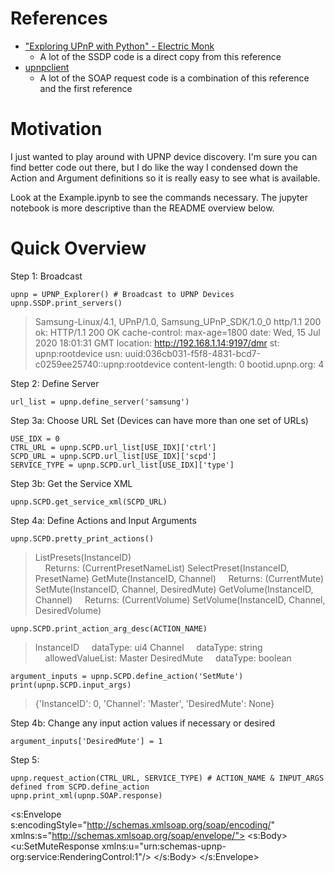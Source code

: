 # References
- ["Exploring UPnP with Python" - Electric Monk](https://www.electricmonk.nl/log/2016/07/05/exploring-upnp-with-python/)
  - A lot of the SSDP code is a direct copy from this reference
- [upnpclient](https://github.com/flyte/upnpclient/blob/develop/upnpclient/soap.py)
  - A lot of the SOAP request code is a combination of this reference and the first reference
  
# Motivation
I just wanted to play around with UPNP device discovery. I'm sure you can find better code out there, but I do like the way I condensed down the Action and Argument definitions so it is really easy to see what is available.

Look at the Example.ipynb to see the commands necessary. The jupyter notebook is more descriptive than the README overview below.

# Quick Overview
Step 1: Broadcast
```
upnp = UPNP_Explorer() # Broadcast to UPNP Devices
upnp.SSDP.print_servers()
```
>Samsung-Linux/4.1, UPnP/1.0, Samsung_UPnP_SDK/1.0_0
http/1.1 200 ok: HTTP/1.1 200 OK
cache-control: max-age=1800
date: Wed, 15 Jul 2020 18:01:31 GMT
location: http://192.168.1.14:9197/dmr
st: upnp:rootdevice
usn: uuid:036cb031-f5f8-4831-bcd7-c0259ee25740::upnp:rootdevice
content-length: 0
bootid.upnp.org: 4
	
Step 2: Define Server
```
url_list = upnp.define_server('samsung')
```
		
Step 3a: Choose URL Set (Devices can have more than one set of URLs)
```
USE_IDX = 0
CTRL_URL = upnp.SCPD.url_list[USE_IDX]['ctrl']
SCPD_URL = upnp.SCPD.url_list[USE_IDX]['scpd']
SERVICE_TYPE = upnp.SCPD.url_list[USE_IDX]['type']
```
Step 3b: Get the Service XML
```
upnp.SCPD.get_service_xml(SCPD_URL)
```
Step 4a: Define Actions and Input Arguments
```
upnp.SCPD.pretty_print_actions()
```
>    ListPresets(InstanceID)   
&nbsp;&nbsp;&nbsp;&nbsp;Returns: (CurrentPresetNameList)
SelectPreset(InstanceID, PresetName)
GetMute(InstanceID, Channel)
&nbsp;&nbsp;&nbsp;&nbsp;Returns: (CurrentMute)
SetMute(InstanceID, Channel, DesiredMute)
GetVolume(InstanceID, Channel)
&nbsp;&nbsp;&nbsp;&nbsp;Returns: (CurrentVolume)
    SetVolume(InstanceID, Channel, DesiredVolume)
```
upnp.SCPD.print_action_arg_desc(ACTION_NAME)
```
>InstanceID
&nbsp;&nbsp;&nbsp;&nbsp;dataType: ui4
Channel
&nbsp;&nbsp;&nbsp;&nbsp;dataType: string
&nbsp;&nbsp;&nbsp;&nbsp;allowedValueList: Master
DesiredMute
&nbsp;&nbsp;&nbsp;&nbsp;dataType: boolean
```
argument_inputs = upnp.SCPD.define_action('SetMute')
print(upnp.SCPD.input_args)
```
>{'InstanceID': 0, 'Channel': 'Master', 'DesiredMute': None}
	
Step 4b: Change any input action values if necessary or desired
```
argument_inputs['DesiredMute'] = 1
```
Step 5: 
```
upnp.request_action(CTRL_URL, SERVICE_TYPE) # ACTION_NAME & INPUT_ARGS defined from SCPD.define_action
upnp.print_xml(upnp.SOAP.response)
```
><?xml version="1.0" ?>
<s:Envelope s:encodingStyle="http://schemas.xmlsoap.org/soap/encoding/" xmlns:s="http://schemas.xmlsoap.org/soap/envelope/">
	<s:Body>
		<u:SetMuteResponse xmlns:u="urn:schemas-upnp-org:service:RenderingControl:1"/>
	</s:Body>
</s:Envelope>